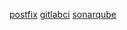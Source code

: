 [postfix](postfix-README%2FREADME.md)
[gitlabci](gitlabci-README%2FREADME.md)
[sonarqube](sonarqube%2FREADME.md)